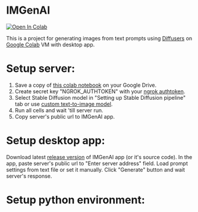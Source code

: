 # IMGenAI
[![Open In Colab](https://colab.research.google.com/assets/colab-badge.svg)](https://colab.research.google.com/drive/1PlTCQoYTQsKt1K7N6QINGfQzf5uz4_vJ?usp=sharing)

This is a project for generating images from text prompts using [Diffusers]() on [Google Colab]() VM with desktop app.

# Setup server:
1. Save a copy of [this colab notebook](https://colab.research.google.com/drive/1PlTCQoYTQsKt1K7N6QINGfQzf5uz4_vJ?usp=sharing) on your Google Drive.
2. Create secret key "NGROK_AUTHTOKEN" with your [ngrok authtoken](https://dashboard.ngrok.com/get-started/your-authtoken).
3. Select Stable Diffusion model in "Setting up Stable Diffusion pipeline" tab or use [custom text-to-image model](https://huggingface.co/models?pipeline_tag=text-to-image&library=diffusers&sort=trending).
4. Run all cells and wait 'till server run.
5. Copy server's public url to IMGenAI app.

# Setup desktop app:

Download latest [release version](https://github.com/oderline/IMGenAI/releases) of IMGenAI app (or it's source code). In the app, paste server's public url to "Enter server address" field. Load prompt settings from text file or set it manually. Click "Generate" button and wait server's response.

# Setup python environment:

~~~

~~~
